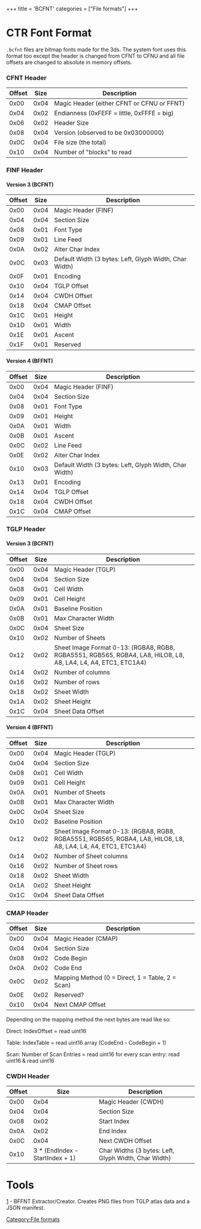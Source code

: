 +++
title = 'BCFNT'
categories = ["File formats"]
+++

# CTR Font Format

`.bcfnt` files are bitmap fonts made for the 3ds. The
system font uses this format too except the header is changed from CFNT
to CFNU and all file offsets are changed to absolute in memory offsets.

### CFNT Header

| Offset | Size | Description                                |
|--------|------|--------------------------------------------|
| 0x00   | 0x04 | Magic Header (either CFNT or CFNU or FFNT) |
| 0x04   | 0x02 | Endianness (0xFEFF = little, 0xFFFE = big) |
| 0x06   | 0x02 | Header Size                                |
| 0x08   | 0x04 | Version (observed to be 0x03000000)        |
| 0x0C   | 0x04 | File size (the total)                      |
| 0x10   | 0x04 | Number of "blocks" to read                 |

### FINF Header

#### Version 3 (BCFNT)

| Offset | Size | Description                                            |
|--------|------|--------------------------------------------------------|
| 0x00   | 0x04 | Magic Header (FINF)                                    |
| 0x04   | 0x04 | Section Size                                           |
| 0x08   | 0x01 | Font Type                                              |
| 0x09   | 0x01 | Line Feed                                              |
| 0x0A   | 0x02 | Alter Char Index                                       |
| 0x0C   | 0x03 | Default Width (3 bytes: Left, Glyph Width, Char Width) |
| 0x0F   | 0x01 | Encoding                                               |
| 0x10   | 0x04 | TGLP Offset                                            |
| 0x14   | 0x04 | CWDH Offset                                            |
| 0x18   | 0x04 | CMAP Offset                                            |
| 0x1C   | 0x01 | Height                                                 |
| 0x1D   | 0x01 | Width                                                  |
| 0x1E   | 0x01 | Ascent                                                 |
| 0x1F   | 0x01 | Reserved                                               |

#### Version 4 (BFFNT)

| Offset | Size | Description                                            |
|--------|------|--------------------------------------------------------|
| 0x00   | 0x04 | Magic Header (FINF)                                    |
| 0x04   | 0x04 | Section Size                                           |
| 0x08   | 0x01 | Font Type                                              |
| 0x09   | 0x01 | Height                                                 |
| 0x0A   | 0x01 | Width                                                  |
| 0x0B   | 0x01 | Ascent                                                 |
| 0x0C   | 0x02 | Line Feed                                              |
| 0x0E   | 0x02 | Alter Char Index                                       |
| 0x10   | 0x03 | Default Width (3 bytes: Left, Glyph Width, Char Width) |
| 0x13   | 0x01 | Encoding                                               |
| 0x14   | 0x04 | TGLP Offset                                            |
| 0x18   | 0x04 | CWDH Offset                                            |
| 0x1C   | 0x04 | CMAP Offset                                            |

### TGLP Header

#### Version 3 (BCFNT)

| Offset | Size | Description                                                                                                    |
|--------|------|----------------------------------------------------------------------------------------------------------------|
| 0x00   | 0x04 | Magic Header (TGLP)                                                                                            |
| 0x04   | 0x04 | Section Size                                                                                                   |
| 0x08   | 0x01 | Cell Width                                                                                                     |
| 0x09   | 0x01 | Cell Height                                                                                                    |
| 0x0A   | 0x01 | Baseline Position                                                                                              |
| 0x0B   | 0x01 | Max Character Width                                                                                            |
| 0x0C   | 0x04 | Sheet Size                                                                                                     |
| 0x10   | 0x02 | Number of Sheets                                                                                               |
| 0x12   | 0x02 | Sheet Image Format 0-13: (RGBA8, RGB8, RGBA5551, RGB565, RGBA4, LA8, HILO8, L8, A8, LA4, L4, A4, ETC1, ETC1A4) |
| 0x14   | 0x02 | Number of columns                                                                                              |
| 0x16   | 0x02 | Number of rows                                                                                                 |
| 0x18   | 0x02 | Sheet Width                                                                                                    |
| 0x1A   | 0x02 | Sheet Height                                                                                                   |
| 0x1C   | 0x04 | Sheet Data Offset                                                                                              |

#### Version 4 (BFFNT)

| Offset | Size | Description                                                                                                    |
|--------|------|----------------------------------------------------------------------------------------------------------------|
| 0x00   | 0x04 | Magic Header (TGLP)                                                                                            |
| 0x04   | 0x04 | Section Size                                                                                                   |
| 0x08   | 0x01 | Cell Width                                                                                                     |
| 0x09   | 0x01 | Cell Height                                                                                                    |
| 0x0A   | 0x01 | Number of Sheets                                                                                               |
| 0x0B   | 0x01 | Max Character Width                                                                                            |
| 0x0C   | 0x04 | Sheet Size                                                                                                     |
| 0x10   | 0x02 | Baseline Position                                                                                              |
| 0x12   | 0x02 | Sheet Image Format 0-13: (RGBA8, RGB8, RGBA5551, RGB565, RGBA4, LA8, HILO8, L8, A8, LA4, L4, A4, ETC1, ETC1A4) |
| 0x14   | 0x02 | Number of Sheet columns                                                                                        |
| 0x16   | 0x02 | Number of Sheet rows                                                                                           |
| 0x18   | 0x02 | Sheet Width                                                                                                    |
| 0x1A   | 0x02 | Sheet Height                                                                                                   |
| 0x1C   | 0x04 | Sheet Data Offset                                                                                              |

### CMAP Header

| Offset | Size | Description                                      |
|--------|------|--------------------------------------------------|
| 0x00   | 0x04 | Magic Header (CMAP)                              |
| 0x04   | 0x04 | Section Size                                     |
| 0x08   | 0x02 | Code Begin                                       |
| 0x0A   | 0x02 | Code End                                         |
| 0x0C   | 0x02 | Mapping Method (0 = Direct, 1 = Table, 2 = Scan) |
| 0x0E   | 0x02 | Reserved?                                        |
| 0x10   | 0x04 | Next CMAP Offset                                 |

Depending on the mapping method the next bytes are read like so:

Direct: IndexOffset = read uint16

Table: IndexTable = read uint16 array (CodeEnd - CodeBegin + 1)

Scan: Number of Scan Entries = read uint16 for every scan entry: read
uint16 & read uint16

### CWDH Header

| Offset | Size                             | Description                                          |
|--------|----------------------------------|------------------------------------------------------|
| 0x00   | 0x04                             | Magic Header (CWDH)                                  |
| 0x04   | 0x04                             | Section Size                                         |
| 0x08   | 0x02                             | Start Index                                          |
| 0x0A   | 0x02                             | End Index                                            |
| 0x0C   | 0x04                             | Next CWDH Offset                                     |
| 0x10   | 3 \* (EndIndex - StartIndex + 1) | Char Widths (3 bytes: Left, Glyph Width, Char Width) |

# Tools

[1](https://github.com/ObsidianX/3dstools) - BFFNT Extractor/Creator.
Creates PNG files from TGLP atlas data and a JSON manifest.

[Category:File formats](Category:File_formats "wikilink")